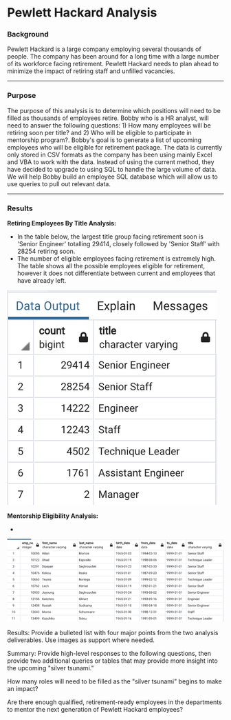 # Pewlett Hackard Analysis

### Background

Pewlett Hackard is a large company employing several thousands of people. The company has been around for a long time with a large number of its workforce facing retirement. Pewlett Hackard needs to plan ahead to minimize the impact of retiring staff and unfilled vacancies. 

---
### Purpose
The purpose of this analysis is to determine which positions will need to be filled as thousands of employees retire. Bobby who is a HR analyst, will need to answer the following questions: 1) How many employees will be retiring soon per title? and 2) Who will be eligible to participate in mentorship program?. Bobby's goal is to generate a list of upcoming employees who will be eligible for retirement package. The data is currently only stored in CSV formats as the company has been using mainly Excel and VBA to work with the data. Instead of using the current method, they have decided to upgrade to using SQL to handle the large volume of data. We will help Bobby build an employee SQL database which will allow us to use queries to pull out relevant data.

---
### Results

**Retiring Employees By Title Analysis:**

* In the table below, the largest title group facing retirement soon is 'Senior Engineer' totalling 29414, closely followed by 'Senior Staff' with 28254 retiring soon.
* The number of eligible employees facing retirement is extremely high. The table shows all the possible employees eligible for retirement, however it does not differentiate between current and employees that have already left.

![retiring_titles](https://github.com/YanLuong/Pewlett-Hackard-Analysis/blob/main/Analysis_Projects_Folder/Pewlett-Hackard-Analysis%20Folder/Screen%20Shot%20Retiring%20Titles.png)



**Mentorship Eligibility Analysis:**

* 



![!mentorship eligibility](https://github.com/YanLuong/Pewlett-Hackard-Analysis/blob/main/Analysis_Projects_Folder/Pewlett-Hackard-Analysis%20Folder/Screen%20Shot%20Mentorship%20Eligibility.png)

Results: Provide a bulleted list with four major points from the two analysis deliverables. Use images as support where needed.

Summary: Provide high-level responses to the following questions, then provide two additional queries or tables that may provide more insight into the upcoming "silver tsunami."

How many roles will need to be filled as the "silver tsunami" begins to make an impact?

Are there enough qualified, retirement-ready employees in the departments to mentor the next generation of Pewlett Hackard employees?

